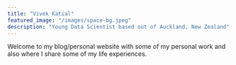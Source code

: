 ```yaml
---
title: "Vivek Katial"
featured_image: "/images/space-bg.jpeg"
description: "Young Data Scientist based out of Auckland, New Zealand"
---
```

Welcome to my blog/personal website with some of my personal work and also where I share some of my life experiences.